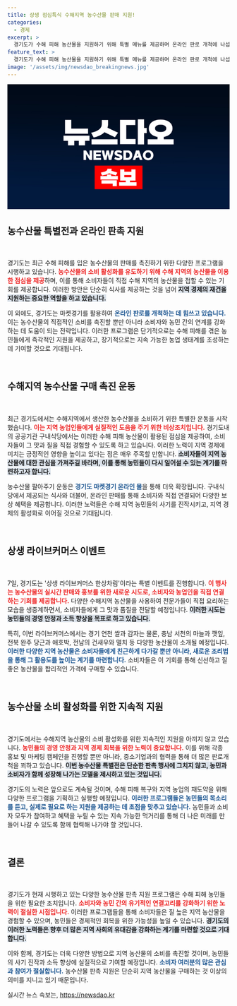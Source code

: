 ```yaml
---
title: 상생 점심특식 수해지역 농수산물 판매 지원!
categories:
  - 경제
excerpt: >
  경기도가 수해 피해 농산물을 지원하기 위해 특별 메뉴를 제공하며 온라인 판로 개척에 나섭니다. 연천, 서천, 완주 농수산물로 라이브커머스도 진행, 소비 활성화에 힘을 쏟고 있습니다!
feature_text: >
  경기도가 수해 피해 농산물을 지원하기 위해 특별 메뉴를 제공하며 온라인 판로 개척에 나섭니다. 연천, 서천, 완주 농수산물로 라이브커머스도 진행, 소비 활성화에 힘을 쏟고 있습니다!
image: '/assets/img/newsdao_breakingnews.jpg'
---
```


<p><img src="/assets/img/newsdao_breakingnews.jpg" alt="ontimetimes 속보" /></p>

<h2 data-ke-size="size26">농수산물 특별전과 온라인 판촉 지원</h2>

<p data-ke-size="size16">&nbsp;</p>

<p>경기도는 최근 수해 피해를 입은 농수산물의 판매를 촉진하기 위한 다양한 프로그램을 시행하고 있습니다. <b><span style="color: #ee2323;">농수산물의 소비 활성화를 유도하기 위해 수해 지역의 농산물을 이용한 점심을 제공</span></b>하며, 이를 통해 소비자들이 직접 수해 지역의 농산물을 접할 수 있는 기회를 제공합니다. 이러한 방안은 단순히 식사를 제공하는 것을 넘어 <b><span style="background-color: #21538527;">지역 경제의 재건을 지원하는 중요한 역할을 하고 있습니다.</span></b> </p>

<p>이 외에도, 경기도는 마켓경기를 활용하여 <b><span style="color: #1a5490;">온라인 판로를 개척하는 데 힘쓰고 있습니다.</span></b> 이는 농수산물의 직접적인 소비를 촉진할 뿐만 아니라 소비자와 농민 간의 연계를 강화하는 데 도움이 되는 전략입니다. 이러한 프로그램은 단기적으로는 수해 피해를 겪은 농민들에게 즉각적인 지원을 제공하고, 장기적으로는 지속 가능한 농업 생태계를 조성하는 데 기여할 것으로 기대됩니다.</p>

<p data-ke-size="size16">&nbsp;</p>

<h2 data-ke-size="size26">수해지역 농수산물 구매 촉진 운동</h2>

<p data-ke-size="size16">&nbsp;</p>

<p>최근 경기도에서는 수해지역에서 생산한 농수산물을 소비하기 위한 특별한 운동을 시작했습니다. <b><span style="color: #ee2323;">이는 지역 농업인들에게 실질적인 도움을 주기 위한 비상조치입니다.</span></b> 경기도내의 공공기관 구내식당에서는 이러한 수해 피해 농산물이 활용된 점심을 제공하여, 소비자들이 그 맛과 질을 직접 경험할 수 있도록 하고 있습니다. 이러한 노력이 지역 경제에 미치는 긍정적인 영향을 높이고 있다는 점은 매우 주목할 만합니다. <b><span style="background-color: #21538527;">소비자들이 지역 농산물에 대한 관심을 가져주길 바라며, 이를 통해 농민들이 다시 일어설 수 있는 계기를 마련하고자 합니다.</span></b></p>

<p>농수산물 팔아주기 운동은 <b><span style="color: #1a5490;">경기도 마켓경기 온라인 몰</span></b>을 통해 더욱 확장됩니다. 구내식당에서 제공되는 식사와 더불어, 온라인 판매를 통해 소비자와 직접 연결되어 다양한 보상 혜택을 제공합니다. 이러한 노력들은 수해 지역 농민들의 사기를 진작시키고, 지역 경제의 활성화로 이어질 것으로 기대됩니다.</p>

<p data-ke-size="size16">&nbsp;</p>

<h2 data-ke-size="size26">상생 라이브커머스 이벤트</h2>

<p data-ke-size="size16">&nbsp;</p>

<p>7일, 경기도는 '상생 라이브커머스 한상차림'이라는 특별 이벤트를 진행합니다. <b><span style="color: #ee2323;">이 행사는 농수산물의 실시간 판매와 홍보를 위한 새로운 시도로, 소비자와 농업인을 직접 연결하는 기회를 제공합니다.</span></b> 다양한 수해지역 농산물을 사용하여 전문가들이 직접 요리하는 모습을 생중계하면서, 소비자들에게 그 맛과 품질을 전달할 예정입니다. <b><span style="background-color: #21538527;">이러한 시도는 농민들의 경영 안정과 소득 향상을 목표로 하고 있습니다.</span></b></p>

<p>특히, 이번 라이브커머스에서는 경기 연천 쌀과 감자는 물론, 충남 서천의 마늘과 깻잎, 전북 완주 당근과 애호박, 전남의 건새우와 멸치 등 다양한 농산물이 소개될 예정입니다. <b><span style="color: #1a5490;">이러한 다양한 지역 농산물은 소비자들에게 친근하게 다가갈 뿐만 아니라, 새로운 조리법을 통해 그 활용도를 높이는 계기를 마련합니다.</span></b> 소비자들은 이 기회를 통해 신선하고 질 좋은 농산물을 합리적인 가격에 구매할 수 있습니다.</p>

<p data-ke-size="size16">&nbsp;</p>

<h2 data-ke-size="size26">농수산물 소비 활성화를 위한 지속적 지원</h2>

<p data-ke-size="size16">&nbsp;</p>

<p>경기도에서는 수해지역 농산물의 소비 활성화를 위한 지속적인 지원을 아끼지 않고 있습니다. <b><span style="color: #ee2323;">농민들의 경영 안정과 지역 경제 회복을 위한 노력이 중요합니다.</span></b> 이를 위해 각종 홍보 및 마케팅 캠페인을 진행할 뿐만 아니라, 중소기업과의 협력을 통해 더 많은 판로개척을 꾀하고 있습니다. <b><span style="background-color: #21538527;">이번 농수산물 특별전은 단순한 판촉 행사에 그치지 않고, 농민과 소비자가 함께 성장해 나가는 모델을 제시하고 있는 것입니다.</span></b></p>

<p>경기도의 노력은 앞으로도 계속될 것이며, 수해 피해 복구와 지역 농업의 재도약을 위해 다양한 프로그램을 기획하고 실행할 예정입니다. <b><span style="color: #1a5490;">이러한 프로그램들은 농민들의 목소리를 듣고, 실제로 필요로 하는 지원을 제공하는 데 초점을 맞추고 있습니다.</span></b> 농민들과 소비자 모두가 참여하고 혜택을 누릴 수 있는 지속 가능한 먹거리를 통해 더 나은 미래를 만들어 나갈 수 있도록 함께 협력해 나가야 할 것입니다.</p>

<p data-ke-size="size16">&nbsp;</p>

<h2 data-ke-size="size26">결론</h2>

<p data-ke-size="size16">&nbsp;</p>

<p>경기도가 현재 시행하고 있는 다양한 농수산물 판촉 지원 프로그램은 수해 피해 농민들을 위한 필요한 조치입니다. <b><span style="color: #ee2323;">소비자와 농민 간의 유기적인 연결고리를 강화하기 위한 노력이 절실한 시점입니다.</span></b> 이러한 프로그램들을 통해 소비자들은 질 높은 지역 농산물을 경험할 수 있으며, 농민들은 경제적인 회복을 위한 가능성을 높일 수 있습니다. <b><span style="background-color: #21538527;">경기도의 이러한 노력들은 향후 더 많은 지역 사회의 유대감을 강화하는 계기를 마련할 것으로 기대합니다.</span></b></p>

<p>이와 함께, 경기도는 더욱 다양한 방법으로 지역 농산물의 소비를 촉진할 것이며, 농민들의 사기 진작과 소득 향상에 실질적으로 기여할 예정입니다. <b><span style="color: #1a5490;">소비자 여러분의 많은 관심과 참여가 절실합니다.</span></b> 농수산물 판촉 지원은 단순히 지역 농산물을 구매하는 것 이상의 의미를 지니고 있기 때문입니다.</p>
실시간 뉴스 속보는, <a href="https://newsdao.kr" rel="dofollow">https://newsdao.kr</a>


